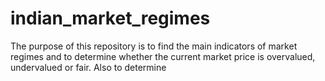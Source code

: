 # indian_market_regimes
The purpose of this repository is to find the main indicators of market regimes and to determine whether the current market price is overvalued, undervalued or fair. Also to determine 
